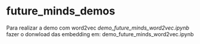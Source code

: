 # future_minds_demos

Para realizar a demo com word2vec *demo_future_minds_word2vec.ipynb* fazer o donwload das embedding em: demo_future_minds_word2vec.ipynb
